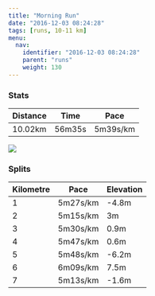 ```yaml
---
title: "Morning Run"
date: "2016-12-03 08:24:28"
tags: [runs, 10-11 km]
menu:
  nav:
    identifier: "2016-12-03 08:24:28"
    parent: "runs"
    weight: 130
---
```


### Stats

| Distance | Time | Pace |
|----------|------|------|
|10.02km|56m35s|5m39s/km|

<img src='https://maps.googleapis.com/maps/api/staticmap?maptype=roadmap&path=enc:syjeIbgvLeJeBeCnp@zBfAeA`D|EtWhJrPbAzMnFvK~GlC`IpNxI~X~E|`@iKkn@kC{IeKuP|Pj]nJ`o@o@{@r@dl@oB`f@|Buk@{@sf@h@vB{Ee`@}Is\sJ_PyDa@wEkGeEmYsHyHeGk[hAiDkB}@|@gC`@cl@jIU&key=AIzaSyAfqMeaZ1CCJFGP5cWud__oZnT_Pybg-1M&size=800x800&markers=color:yellow|label:S|53.47242,-2.24898&markers=color:green|label:F|53.472750000000005,-2.2484400000000013'>

### Splits

| Kilometre | Pace | Elevation |
|------|------|-----------|
|1|5m27s/km|-4.8m|
|2|5m15s/km|3m|
|3|5m30s/km|0.9m|
|4|5m47s/km|0.6m|
|5|5m48s/km|-6.2m|
|6|6m09s/km|7.5m|
|7|5m13s/km|-1.6m|
